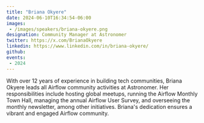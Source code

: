 ```yaml
---
title: "Briana Okyere"
date: 2024-06-10T16:34:54-06:00
images: 
 - /images/speakers/briana-okyere.png
designation: Community Manager at Astronomer
twitter: https://x.com/BrianaOkyere
linkedin: https://www.linkedin.com/in/briana-okyere/
github: 
events:
 - 2024
---
```


With over 12 years of experience in building tech communities, Briana Okyere leads all Airflow community activities at Astronomer. Her responsibilities include hosting global meetups, running the Airflow Monthly Town Hall, managing the annual Airflow User Survey, and overseeing the monthly newsletter, among other initiatives. Briana's dedication ensures a vibrant and engaged Airflow community.

